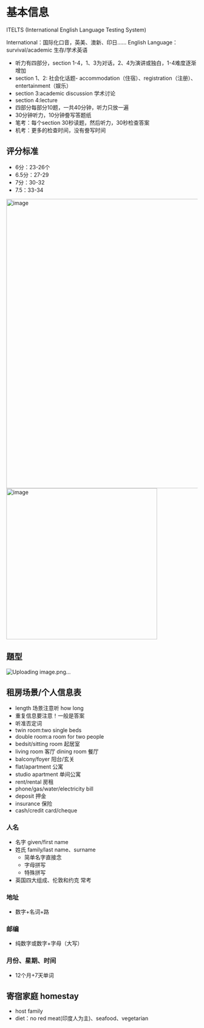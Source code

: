 # 基本信息

ITELTS (International English Language Testing System)

International：国际化口音，英美、澳新、印日……
English Language：survival/academic 生存/学术英语

* 听力有四部分，section 1-4，1、3为对话，2、4为演讲或独白，1-4难度逐渐增加
* section 1、2: 社会化话题- accommodation（住宿）、registration（注册）、entertainment（娱乐）
* section 3:academic discussion 学术讨论
* section 4:lecture
* 四部分每部分10题，一共40分钟，听力只放一遍
* 30分钟听力，10分钟誊写答题纸
* 笔考：每个section 30秒读题，然后听力，30秒检查答案
* 机考：更多的检查时间，没有誊写时间

## 评分标准

* 6分：23-26个
* 6.5分：27-29
* 7分：30-32
* 7.5：33-34

<img width="760" alt="image" src="https://user-images.githubusercontent.com/8426758/227921499-c136231f-560b-467b-9781-f9e857003002.png">

<img width="397" alt="image" src="https://user-images.githubusercontent.com/8426758/227922483-2d5d0140-06ca-4bf3-aab8-26b24d79a319.png">


## 題型

![Uploading image.png…]()



## 租房场景/个人信息表

* length 场景注意听 how long
* 重复信息要注意！一般是答案
* 听准否定词
* twin room:two single beds
* double room:a room for two people
* bedsit/sitting room 起居室
* living room 客厅 dining room 餐厅
* balcony/foyer 阳台/玄关
* flat/apartment 公寓
* studio apartment 单间公寓
* rent/rental 房租
* phone/gas/water/electricity bill 
* deposit 押金
* insurance 保险
* cash/credit card/cheque 

### 人名

* 名字 given/first name
* 姓氏 family/last name、surname
  * 简单名字直接念
  * 字母拼写
  * 特殊拼写
* 英国四大组成、伦敦和约克 常考

### 地址

* 数字+名词+路

### 邮编

* 纯数字或数字+字母（大写）

### 月份、星期、时间

* 12个月+7天单词

## 寄宿家庭 homestay

* host family
* diet：no red meat(印度人为主)、seafood、vegetarian
